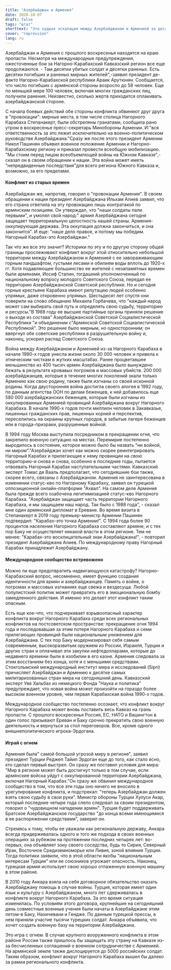 ```yaml
---
title: "Азербайджан и Армения"
date: 2020-10-07
draft: false
tags: "штат"
shorttext: "Это худшая эскалация между Азербайджаном и Арменией за десятилетия. Можно ли остановить опасную динамику?"
cover: "repression"
lang: ru
---
```


Азербайджан и Армения с прошлого воскресенья находятся на краю пропасти. Несмотря на международные предупреждения, ожесточенные бои за Нагорно-Карабахский Кавказский регион все еще продолжаются. - Там десятки убитых солдат и десятки раненых. Есть десятки погибших и раненых мирных жителей",-заявил президент де-факто Нагорно-Карабахской республики Араик Арутюнян. Сообщается, что число погибших с армянской стороны возросло до 58 человек. Еще по меньшей мере 100 человек, включая многих гражданских лиц, получили ранения. Неизвестно, сколько жертв приходится оплакивать азербайджанской стороне.

С начала боевых действий обе стороны конфликта обвиняют друг друга в "провокации": мирные места, в том числе столица Нагорного Карабаха Степанакерт, были обстреляны гранатами, сообщила рано утром в воскресенье пресс-секретарь Минобороны Армении. И:"вся ответственность за это лежит исключительно на военно-политическом руководстве Азербайджана."Сразу же после этого президент Армении Никол Пашинян объявил военное положение Армении и Нагорно-Карабахскому региону и приказал провести всеобщую мобилизацию. "Мы стоим перед лицом всеобъемлющей войны на Южном Кавказе",-сказал он в своем обращении к нации. Эта война может иметь "непредвиденные последствия"для всего региона Южного Кавказа и, возможно, за его пределами.

#### Конфликт из старых времен

Азербайджан же, напротив, говорил о "провокации Армении". В своем обращении к нации президент Азербайджана Ильхам Алиев заявил, что его страна ответила на эту провокацию лишь контратакой по армянским позициям. Он утверждал, что "наши солдаты пали первыми", и умолял свой народ:" армия Азербайджана сегодня защищает территориальную целостность нашей страны. Армения-оккупирующая держава. Эта оккупация должна закончиться, и она закончится". И еще: "наше дело правое, и потому мы победим. Нагорный Карабах-это Азербайджан."

Так что же все это значит? Историки по эту и по другую сторону общей границы прослеживают конфликт вокруг этой относительно небольшой территории между Азербайджаном и Арменией с ее завораживающим горным ландшафтом, густыми лесами и обилием воды вплоть до 1920-х гг. Хотя подавляющее большинство ее жителей с незапамятных времен были армянами, Иосиф Сталин, тогдашний уполномоченный по национальному вопросу молодого Советского Союза, передал ее территорию Азербайджанской Советской республике.  Но и сегодня горные крестьяне Карабаха имеют репутацию людей особенно упрямых, даже откровенно упрямых. Шестьдесят лет спустя они поверили на слово обещанию Михаила Горбачева, что "каждый народ может сам выбирать свой путь и определять свою судьбу, территорию и ресурсы."В 1988 году ее высшие партийные органы приняли решение о выходе из состава" Азербайджанской Советской Социалистической Республики "и объединении с"Армянской Советской Социалистической Республикой". Это решение было мирным, но односторонним; он ввергнул обе советские республики в разрушительную войну и, наконец, ускорил распад Советского Союза.

Война между Азербайджаном и Арменией из-за Нагорного Карабаха в начале 1990-х годов унесла жизни около 30 000 человек и привела к этническим чисткам в жутких масштабах. Ранее процветавшее меньшинство из 400 тысяч армян Азербайджана было вынуждено бежать в результате кровавых погромов и массовых убийств. 200 000 азербайджанцев, которые в течение многих поколений знали только Армению как свою родину, также были изгнаны со своей исконной родины. Когда двусторонняя война достигла своего апогея в 1992 году, по данным агентства ООН по делам беженцев, к ней добавилось еще 580 000 азербайджанских беженцев, которые были изгнаны из оккупированных Арменией провинций Азербайджана вокруг Нагорного Карабаха. В начале 1990-х годов почти миллион человек в Закавказье, лишенных гражданских прав, лишенных корней и перспектив, переселились на окраины крупных городов, в забытые лагеря беженцев или в города-призраки, разрушенные войной.

В 1994 году Москва выступила посредником в прекращении огня, что закрепило военную ситуацию на местах. Перемирие постепенно выродилось в состояние, которое можно было бы назвать "ни войной, ни миром"."Азербайджан хочет как можно скорее реинтегрировать Нагорный Карабах и прилегающие к нему провинции на свою территорию-и снова и снова, особенно в последние годы, пытается отвоевать Нагорный Карабах наступательными частями. Кавказский эксперт Томас де Вааль предполагает, что сегодняшние бои также, скорее всего, связаны с Азербайджаном. Армения не заинтересована в изменении статус-кво по Нагорному Карабаху, заявил он турецкой оппозиционной онлайн-платформе "Ахвал". На самом деле Армения была прежде всего озабочена легитимизацией статус-кво Нагорного Карабаха. "Азербайджан защищает часть территории Нагорного Карабаха, и мы защищаем наш народ. Так было с 1988 года", - сказал мне один армянский дипломат в Ереване. Во время визита в Степанакерт в 2019 году премьер-министр Армении Пашинян подтвердил: "Карабах-это точка Армении!". С 1994 года более 90 процентов населения Нагорного Карабаха составляют армяне, и с тех пор Баку не осуществляет никакой власти в этом регионе. Тем не менее: "Карабах-это восклицательный знак Азербайджана!", - повторил президент Азербайджана Алиев. По международному праву Нагорный Карабах принадлежит Азербайджану.

#### Международное сообщество встревожено

Можно ли еще предотвратить надвигающуюся катастрофу? Нагорно-Карабахский вопрос, несомненно, имеет функцию создания идентичности для армян и азербайджанцев. Память о войне, о погромах и массовых изгнаниях еще свежа и вездесуща. Любой популистский политик может превратить его в эмоциональную бомбу замедленного действия. И именно это делает этот конфликт таким опасным.

Есть еще кое-что, что подчеркивает взрывоопасный характер конфликта вокруг Нагорного Карабаха среди всех региональных конфликтов на постсоветском пространстве: прекращение огня 1994 года и последовавшая за этим потеря Нагорного Карабаха и семи прилегающих провинций были национальным унижением для Азербайджана. С тех пор Баку модернизировал себя самым современным, высокоразвитым оружием из России, Израиля, Турции и других стран и оплачивал эти закупки нефтедолларами, которые до недавнего времени были в изобилии в его казне. Армения следовала за этим восстанием без конца, хотя и с меньшими средствами. Стокгольмский международный институт мира и исследований (Sipri) причисляет Азербайджан и Армению к десятке самых милитаризованных стран мира на сегодняшний день. Кавказский эксперт Уве Хальбах из немецкого Фонда "Наука и политика" предупреждает, что новая война может произойти на гораздо более высоком военном уровне, чем первая Карабахская война 1990-х годов.

Международное сообщество постепенно осознает, что конфликт вокруг Нагорного Карабаха может вновь поставить весь Кавказ на грань пропасти. С прошлого воскресенья Россия, ЕС, НАТО и Вашингтон в один голос призывают Ереван и Баку срочно прекратить свою военную деятельность и вернуться за стол переговоров. Все, кроме одного внешнеполитического игрока-Эрдогана.

#### Играй с огнем

Армения была" самой большой угрозой миру в регионе", заявил президент Турции Реджеп Тайип Эрдоган еще до того, как стало ясно, кто сделал первый выстрел. Он сразу же поставил условия для мира: "Мир в регионе может быть достигнут только в том случае, если армянские войска уйдут с оккупированной территории Азербайджана, включая Нагорный Карабах."Он сразу же обвинил международное сообщество в том, что все эти годы оно ничего не вносило в урегулирование конфликта, и подстрекал: "теперь Азербайджан должен взять свою судьбу в свои руки". Министр обороны Турции Хулуси Акар, который последние четыре года слепо следовал за своим президентом, говорил о "чудовищном нападении армян". Турция будет поддерживать Братское Азербайджанское государство "до конца всеми имеющимися в ее распоряжении средствами", заверил он.

Стремясь к тому, чтобы ее уважали как региональную державу, Анкара всегда придерживалась одного и того же подхода в своих военных операциях за рубежом на протяжении последних четырех лет: во-первых, она объявляет зону своего соседства, будь то Сирия, Северный Ирак, Восточное Средиземноморье или Ливия, зоной влияния Турции. Тогда политики заявили, что в этой области якобы "национальным интересам Турции" или ее союзников угрожает опасность. Наконец, турецкая армия использует свою хорошо отлаженную военную машину в этом районе.

В 2010 году Анкара взяла на себя договорное обязательство оказать Азербайджану помощь в случае войны. Турция, которая имеет один язык и культуру с Азербайджаном, много лет сдерживалась в конфликте вокруг Нагорного Карабаха. За это время ситуация изменилась. По условиям этого договора, крупнейшие на сегодняшний день совместные военные учения были начаты в Азербайджане этим летом-в Баку, Нахичевани и Гендже. По данным турецкой прессы, в нем приняли участие тысячи турецких солдат. Анкара объявила, что хочет создать военную базу на территории Азербайджана.

Это игра с огнем. В случае крупного вооруженного конфликта в этом районе России также пришлось бы защищать эту страну на Кавказе из-за бесчисленных соглашений о военном сотрудничестве с Арменией. На армянской земле также дислоцируется до 5000 российских солдат. Таким образом, конфликт вокруг Нагорного Карабаха вышел бы далеко за рамки регионального конфликта.
